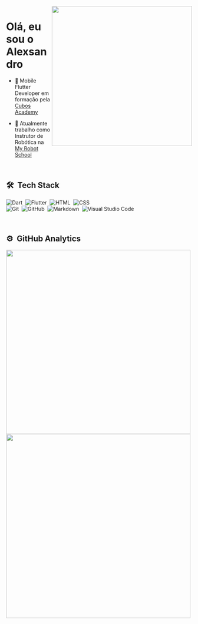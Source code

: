 
<img align="right" height="380em" src="https://raw.githubusercontent.com/gist/Alexsandro-97/8e188d70859c0d85f3181a831c566857/raw/94fde2992b91e33905e765eb789004dc90676ca1/githubcard.svg"/>
<h1 align="left">Olá, eu sou o Alexsandro</h1>

- 📱 Mobile Flutter Developer em formação pela [Cubos Academy](https://cubos.academy/) 

- 🤖 Atualmente trabalho como Instrutor de Robótica na [My Robot School](https://www.myrobot.com.br/)

<br>

## 🛠 &nbsp;Tech Stack

![Dart](https://img.shields.io/badge/-Dart-05122A?style=flat&logo=dart)&nbsp;
![Flutter](https://img.shields.io/badge/-Flutter-05122A?style=flat&logo=flutter)&nbsp;
![HTML](https://img.shields.io/badge/-HTML-05122A?style=flat&logo=HTML5)&nbsp;
![CSS](https://img.shields.io/badge/-CSS-05122A?style=flat&logo=CSS3&logoColor=1572B6)&nbsp;<br>
![Git](https://img.shields.io/badge/-Git-05122A?style=flat&logo=git)&nbsp;
![GitHub](https://img.shields.io/badge/-GitHub-05122A?style=flat&logo=github)&nbsp;
![Markdown](https://img.shields.io/badge/-Markdown-05122A?style=flat&logo=markdown)&nbsp;
![Visual Studio Code](https://img.shields.io/badge/-Visual%20Studio%20Code-05122A?style=flat&logo=visual-studio-code&logoColor=007ACC)&nbsp;

<br>

## ⚙️ &nbsp;GitHub Analytics

<p align="left">
<img width="500em" src="https://github-readme-stats.vercel.app/api?username=Alexsandro-97&show_icons=true"/><br>
<img width="500em" src="https://github-readme-stats.vercel.app/api/top-langs/?username=Alexsandro-97&layout=compact"/>
</p>

<br><br>
